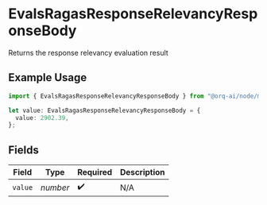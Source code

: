 # EvalsRagasResponseRelevancyResponseBody

Returns the response relevancy evaluation result

## Example Usage

```typescript
import { EvalsRagasResponseRelevancyResponseBody } from "@orq-ai/node/models/operations";

let value: EvalsRagasResponseRelevancyResponseBody = {
  value: 2902.39,
};
```

## Fields

| Field              | Type               | Required           | Description        |
| ------------------ | ------------------ | ------------------ | ------------------ |
| `value`            | *number*           | :heavy_check_mark: | N/A                |